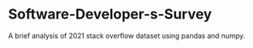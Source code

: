 # Software-Developer-s-Survey
A brief analysis of 2021 stack overflow dataset using pandas and numpy.
